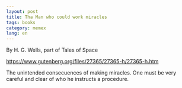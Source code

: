 ```yaml
--- 
layout: post
title: Tha Man who could work miracles
tags: books
category: memex
lang: en
---
```

By H. G. Wells, part of Tales of Space

https://www.gutenberg.org/files/27365/27365-h/27365-h.htm

The unintended consecuences of making miracles. One must be very careful and clear of who he instructs a procedure.